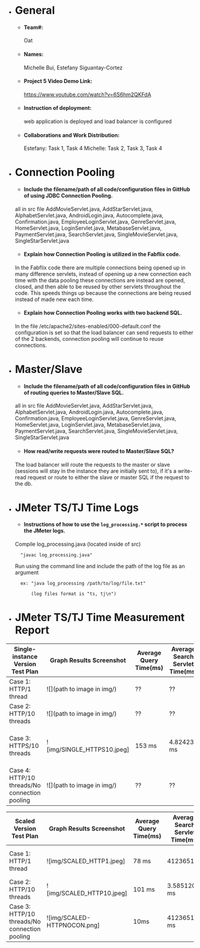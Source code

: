 - # General
    - #### Team#: 
        Oat
    
    - #### Names: 
        Michelle Bui, Estefany Siguantay-Cortez
    
    - #### Project 5 Video Demo Link:
        https://www.youtube.com/watch?v=6S6hm2QKFdA

    - #### Instruction of deployment: 
        web application is deployed and load balancer is configured

    - #### Collaborations and Work Distribution:

        Estefany: Task 1, Task 4
        Michelle: Task 2, Task 3, Task 4


- # Connection Pooling
    - #### Include the filename/path of all code/configuration files in GitHub of using JDBC Connection Pooling.

    all in src file
    AddMovieServlet.java, AddStarServlet.java, AlphabetServlet.java, AndroidLogin.java, Autocomplete.java, Confirmation.java, EmployeeLoginServlet.java, GenreServlet.java, HomeServlet.java, LoginServlet.java, MetabaseServlet.java, PaymentServlet.java, SearchServlet.java, SingleMovieServlet.java, SingleStarServlet.java  

    
    - #### Explain how Connection Pooling is utilized in the Fabflix code.

    In the Fabflix code there are multiple connections being opened up in many difference servlets, instead of opening up a new connection each time with the data pooling these connections are instead are opened, closed, and then able to be reused by other servlets throughout the code. This speeds things up because the connections are being reused instead of made new each time.
    
    - #### Explain how Connection Pooling works with two backend SQL.

    In the file /etc/apache2/sites-enabled/000-default.conf the configuration is set so that the load balancer can send requests to either of the 2 backends, connection pooling will continue to reuse connections. 
    

- # Master/Slave
    - #### Include the filename/path of all code/configuration files in GitHub of routing queries to Master/Slave SQL.

    all in src file
    AddMovieServlet.java, AddStarServlet.java, AlphabetServlet.java, AndroidLogin.java, Autocomplete.java, Confirmation.java, EmployeeLoginServlet.java, GenreServlet.java, HomeServlet.java, LoginServlet.java, MetabaseServlet.java, PaymentServlet.java, SearchServlet.java, SingleMovieServlet.java, SingleStarServlet.java

    - #### How read/write requests were routed to Master/Slave SQL?
    
    The load balancer will route the requests to the master or slave (sessions will stay in the instance they are initially sent to), if it's a write-read request or route to either the slave or master SQL if the request to the db.

- # JMeter TS/TJ Time Logs
    - #### Instructions of how to use the `log_processing.*` script to process the JMeter logs.

    Compile log_processing.java (located inside of src)
  
        "javac log_processing.java"
  
    Run using the command line and include the path of the log file as an argument
  
        ex: "java log_processing /path/to/log/file.txt"
  
            (log files format is "ts, tj\n")

- # JMeter TS/TJ Time Measurement Report

| **Single-instance Version Test Plan**          | **Graph Results Screenshot** | **Average Query Time(ms)** | **Average Search Servlet Time(ms)** | **Average JDBC Time(ms)** | **Analysis** |
|------------------------------------------------|------------------------------|----------------------------|-------------------------------------|---------------------------|--------------|
| Case 1: HTTP/1 thread                          | ![](path to image in img/)   | ??                         | ??                                  | ??                        | ??           |
| Case 2: HTTP/10 threads                        | ![](path to image in img/)   | ??                         | ??                                  | ??                        | ??           |
| Case 3: HTTPS/10 threads                       | ![img/SINGLE_HTTPS10.jpeg]   | 153 ms                     |  4.824236 ms                        | 42618394.173928 ms        | overall speed not too slow, not too fasr           |
| Case 4: HTTP/10 threads/No connection pooling  | ![](path to image in img/)   | ??                         | ??                                  | ??                        | ??           |

| **Scaled Version Test Plan**                   | **Graph Results Screenshot** | **Average Query Time(ms)** | **Average Search Servlet Time(ms)** | **Average JDBC Time(ms)** | **Analysis** |
|------------------------------------------------|------------------------------|----------------------------|-------------------------------------|---------------------------|--------------|
| Case 1: HTTP/1 thread                          | ![img/SCALED_HTTP1.jpeg]     | 78 ms                      |  4123651ms                         |  9146532435743 ms         | only faster than 10 threads          |
| Case 2: HTTP/10 threads                        | ![img/SCALED_HTTP10.jpeg]    | 101 ms                     | 3.585120 ms                         | 8121769.369555 ms         |     slower than 1 thread      |
| Case 3: HTTP/10 threads/No connection pooling  | ![img/SCALED-HTTPNOCON.png]   | 10ms                        | 4123651 ms                                  | 9146532435743 ms                       | fastest of the three           |










